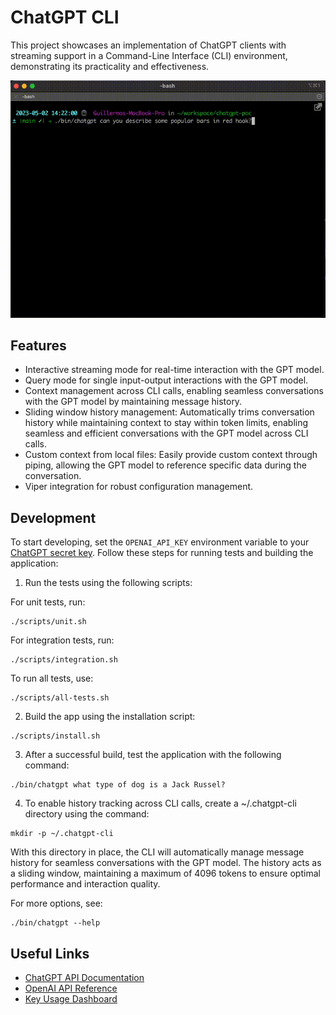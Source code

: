 # ChatGPT CLI

This project showcases an implementation of ChatGPT clients with streaming support in a Command-Line Interface (CLI)
environment, demonstrating its practicality and effectiveness.

![a screenshot](resources/recording.gif)

## Features

* Interactive streaming mode for real-time interaction with the GPT model.
* Query mode for single input-output interactions with the GPT model.
* Context management across CLI calls, enabling seamless conversations with the GPT model by maintaining message
  history.
* Sliding window history management: Automatically trims conversation history while maintaining context to stay within
  token limits, enabling seamless and efficient conversations with the GPT model across CLI calls.
* Custom context from local files: Easily provide custom context through piping, allowing the GPT model to reference
  specific data during the conversation.
* Viper integration for robust configuration management.

## Development

To start developing, set the `OPENAI_API_KEY` environment variable to
your [ChatGPT secret key](https://platform.openai.com/account/api-keys). Follow these steps for running tests and
building the application:

1. Run the tests using the following scripts:

For unit tests, run:

```shell
./scripts/unit.sh
```

For integration tests, run:

```shell
./scripts/integration.sh
```

To run all tests, use:

```shell
./scripts/all-tests.sh
```

2. Build the app using the installation script:

```shell
./scripts/install.sh
```

3. After a successful build, test the application with the following command:

```shell
./bin/chatgpt what type of dog is a Jack Russel?
```

4. To enable history tracking across CLI calls, create a ~/.chatgpt-cli directory using the command:

```shell
mkdir -p ~/.chatgpt-cli
```

With this directory in place, the CLI will automatically manage message history for seamless conversations with the GPT
model. The history acts as a sliding window, maintaining a maximum of 4096 tokens to ensure optimal performance and
interaction quality.

For more options, see:

```shell
./bin/chatgpt --help
```

## Useful Links

* [ChatGPT API Documentation](https://platform.openai.com/docs/introduction/overview)
* [OpenAI API Reference](https://platform.openai.com/docs/api-reference/introduction)
* [Key Usage Dashboard](https://platform.openai.com/account/usage)